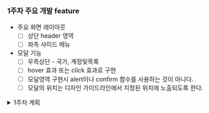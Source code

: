 ### 1주차 주요 개발 feature

- 주요 화면 레이아웃
  - [ ] 상단 header 영역
  - [ ] 좌측 사이드 메뉴
- 모달 기능
  - [ ] 우측상단 - 국가, 계정및목록
  - [ ] hover 효과 또는 click 효과로 구현
  - [ ] 모달영역 구현시 alert이나 confirm 함수를 사용하는 것이 아니다.
  - [ ] 모달의 위치는 디자인 가이드라인에서 지정된 위치에 노출되도록 한다.

<details>
<summary>1주차 계획</summary>
<div markdown="1">

### 3/6

github

- [x] draft pull request 정리
- [x] label

html

- [x] html 구조 정리

### 3/7 ~ 3/8

- [ ] html header 구조 짜기
- [ ] header css 적용해보기

</div>
</details>
